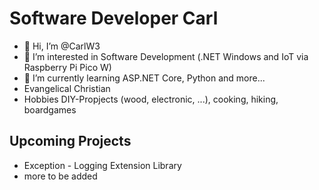# Software Developer Carl

- 👋 Hi, I’m @CarlW3
- 👀 I’m interested in Software Development (.NET Windows and IoT via Raspberry Pi Pico W)
- 🌱 I’m currently learning ASP.NET Core, Python and more...
- Evangelical Christian
- Hobbies DIY-Propjects (wood, electronic, ...), cooking, hiking, boardgames

## Upcoming Projects

- Exception - Logging Extension Library
- more to be added
